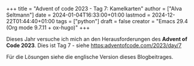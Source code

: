 +++
title = "Advent of code 2023 - Tag 7: Kamelkarten"
author = ["Alva Seltmann"]
date = 2024-01-04T16:33:00+01:00
lastmod = 2024-12-22T01:44:40+01:00
tags = ["python"]
draft = false
creator = "Emacs 29.4 (Org mode 9.7.11 + ox-hugo)"
+++

Dieses Jahr versuche ich mich an den Herausforderungen des **Advent of Code
2023**. Dies ist Tag 7 - siehe <https:adventofcode.com/2023/day/7>

Für die Lösungen siehe die englische Version dieses Blogbeitrages.
